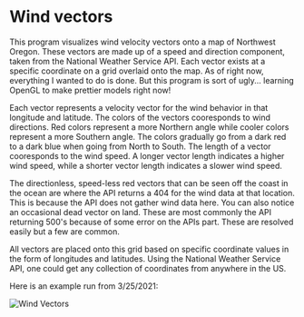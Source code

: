 # Wind vectors

This program visualizes wind velocity vectors onto a map of Northwest Oregon. These vectors are made up of a speed and direction component, taken from the National Weather Service API. Each vector exists at a specific coordinate on a grid overlaid onto the map. As of right now, everything I wanted to do is done. But this program is sort of ugly... learning OpenGL to make prettier models right now!

Each vector represents a velocity vector for the wind behavior in that longitude and latitude. The colors of the vectors cooresponds to wind directions. Red colors represent a more Northern angle while cooler colors represent a more Southern angle. The colors gradually go from a dark red to a dark blue when going from North to South. The length of a vector cooresponds to the wind speed. A longer vector length indicates a higher wind speed, while a shorter vector length indicates a slower wind speed.

The directionless, speed-less red vectors that can be seen off the coast in the ocean are where the API returns a 404 for the wind data at that location. This is because the API does not gather wind data here. You can also notice an occasional dead vector on land. These are most commonly the API returning 500's because of some error on the APIs part. These are resolved easily but a few are common.

All vectors are placed onto this grid based on specific coordinate values in the form of longitudes and latitudes. Using the National Weather Service API, one could get any collection of coordinates from anywhere in the US. 

Here is an example run from 3/25/2021:

![Wind Vectors](windVectors.png)
